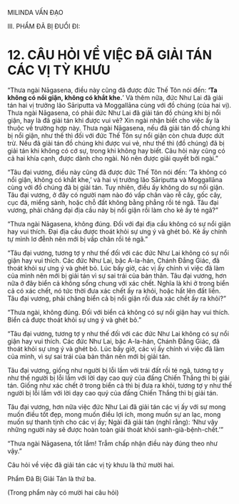 MILINDA VẤN ĐẠO

III. PHẨM ĐÃ BỊ ĐUỔI ĐI:

# 12. CÂU HỎI VỀ VIỆC ĐÃ GIẢI TÁN CÁC VỊ TỲ KHƯU

“Thưa ngài Nāgasena, điều này cũng đã được đức Thế Tôn nói đến: **‘Ta không có nổi giận, không có khắt khe.**’ Và thêm nữa, đức Như Lai đã giải tán hai vị trưởng lão Sāriputta và Moggallāna cùng với đồ chúng (của hai vị). Thưa ngài Nāgasena, có phải đức Như Lai đã giải tán đồ chúng khi bị nổi giận, hay là đã giải tán khi được vui vẻ? Xin ngài nhận biết cho việc ấy là thuộc về trường hợp này. Thưa ngài Nāgasena, nếu đã giải tán đồ chúng khi bị nổi giận, như thế thì đối với đức Thế Tôn sự nổi giận còn chưa được dứt trừ. Nếu đã giải tán đồ chúng khi được vui vẻ, như thế thì (đồ chúng) đã bị giải tán khi không có cớ sự, trong khi không hay biết. Câu hỏi này cũng có cả hai khía cạnh, được dành cho ngài. Nó nên được giải quyết bởi ngài.”

“Tâu đại vương, điều này cũng đã được đức Thế Tôn nói đến: ‘Ta không có nổi giận, không có khắt khe,’ và hai vị trưởng lão Sāriputta và Moggallāna cùng với đồ chúng đã bị giải tán. Tuy nhiên, điều ấy không do sự nổi giận. Tâu đại vương, ở đây có người nam nào đó vấp chân vào rễ cây, gốc cây, cục đá, miểng sành, hoặc chỗ đất không bằng phẳng rồi té ngã. Tâu đại vương, phải chăng đại địa cầu này bị nổi giận rồi làm cho kẻ ấy té ngã?”

“Thưa ngài Nāgasena, không đúng. Đối với đại địa cầu không có sự nổi giận hay vui thích. Đại địa cầu được thoát khỏi sự ưng ý và ghét bỏ. Kẻ ấy chính tự mình lơ đễnh nên mới bị vấp chân rồi té ngã.”

“Tâu đại vương, tương tợ y như thế đối với các đức Như Lai không có sự nổi giận hay vui thích. Các đức Như Lai, bậc A-la-hán, Chánh Đẳng Giác, đã thoát khỏi sự ưng ý và ghét bỏ. Lúc bấy giờ, các vị ấy chính vì việc đã làm của mình nên mới bị giải tán vì sự sai trái của bản thân. Tâu đại vương, hơn nữa ở đây biển cả không sống chung với xác chết. Nghĩa là khi ở trong biển cả có xác chết, nó tức thời đưa xác chết ấy ra khỏi, hoặc hất lên đất liền. Tâu đại vương, phải chăng biển cả bị nổi giận rồi đưa xác chết ấy ra khỏi?”

“Thưa ngài, không đúng. Đối với biển cả không có sự nổi giận hay vui thích. Biển cả được thoát khỏi sự ưng ý và ghét bỏ.”

“Tâu đại vương, tương tợ y như thế đối với các đức Như Lai không có sự nổi giận hay vui thích. Các đức Như Lai, bậc A-la-hán, Chánh Đẳng Giác, đã thoát khỏi sự ưng ý và ghét bỏ. Lúc bấy giờ, các vị ấy chính vì việc đã làm của mình, vì sự sai trái của bản thân nên mới bị giải tán.

Tâu đại vương, giống như người bị lỗi lầm với trái đất rồi té ngã, tương tợ y như thế người bị lỗi lầm với lời dạy cao quý của đấng Chiến Thắng thì bị giải tán. Giống như xác chết ở trong biển cả thì bị đưa ra khỏi, tương tợ y như thế người bị lỗi lầm với lời dạy cao quý của đấng Chiến Thắng thì bị giải tán.

Tâu đại vương, hơn nữa việc đức Như Lai đã giải tán các vị ấy với sự mong muốn điều tốt đẹp, mong muốn điều lợi ích, mong muốn sự an lạc, mong muốn sự thanh tịnh cho các vị ấy; Ngài đã giải tán (nghĩ rằng): ‘Như vậy những người này sẽ được hoàn toàn giải thoát khỏi sanh-già-bệnh-chết.’”

“Thưa ngài Nāgasena, tốt lắm! Trẫm chấp nhận điều này đúng theo như vậy.”

Câu hỏi về việc đã giải tán các vị tỳ khưu là thứ mười hai.

Phẩm Đã Bị Giải Tán là thứ ba.

(Trong phẩm này có mười hai câu hỏi)
